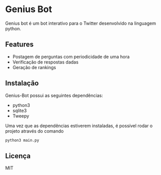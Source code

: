 # Genius Bot

Genius bot é um bot interativo para o Twitter desenvolvido na linguagem python.

## Features

- Postagem de perguntas com periodicidade de uma hora
- Verificação de respostas dadas
- Geração de rankings

## Instalação

Genius-Bot possui as seguintes dependências: 

- python3
- sqlite3
- Tweepy

Uma vez que as dependências estiverem instaladas, é possível rodar o projeto através do comando 

```sh
python3 main.py
```

## Licença

MIT